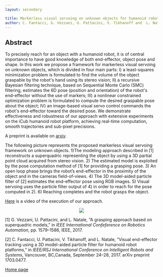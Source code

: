 ```yaml
---
layout: secondary

title: Markerless visual servoing on unknown objects for humanoid robot platforms
author: C. Fantacci, G. Vezzani, U. Pattacini, V. Tikhanoff and  L. Natale
---
```


## Abstract
 To precisely reach for an object with a humanoid robot, it is of central importance to have good knowledge of both end-effector, object pose and shape. In this work we propose a framework for markerless visual servoing on unknown objects, which is divided in four main parts: I) a least-squares minimization problem is formulated to find the volume of the object graspable by the robot's hand using its stereo vision; II) a recursive Bayesian filtering technique, based on Sequential Monte Carlo (SMC) filtering, estimates the 6D pose (position and orientation) of the robot's end-effector without the use of markers; III) a nonlinear constrained optimization problem is formulated to compute the desired graspable pose about the object; IV) an image-based visual servo control commands the robot's end-effector toward the desired pose. We demonstrate effectiveness and robustness of our approach with extensive experiments on the iCub humanoid robot platform, achieving real-time computation, smooth trajectories and sub-pixel precisions. 


A preprint is available on [arxiv](https://arxiv.org/pdf/1710.04465.pdf). 


The following picture represents  the  proposed  markerless  visual  servoing framework on unknown objects. 1)The  modeling  approach  described  in  [1]  reconstructs a  superquadric  representing  the  object  by  using  a  3D
partial point cloud acquired from stereo vision. 2) The  estimated  model  is  exploited  by  the  pose  computation method of [1] for providing a grasping pose. 3)  An  open  loop  phase  brings  the  robot’s  end-effector  in
the proximity of the object and in the cameras field-of-views. 4) The 3D model-aided particle filter of [2] estimates the
end-effector pose using RGB images. 5) Visual servoing uses the particle filter output of 4) in order to reach for the pose computed in 2). 6) Reaching completes and the robot grasps the object.

[Here](https://www.youtube.com/watch?v=2qcaLLipqPA) is a video of the execution of our approach.
<p align="center">
<img src="https://raw.githubusercontent.com/giuliavezzani/giuliavezzani.github.io/master/files/pipeline.png">
</p>

[1]  G. Vezzani, U. Pattacini, and L. Natale, “A grasping approach based on superquadric models,” in
_IEEE International Confeference on Robotics Automation_, pp. 1579–1586, IEEE, 2017.

[2] C.  Fantacci,  U.  Pattacini,  V.  Tikhanoff,  and  L.  Natale,  “Visual  end-effector tracking using a 3D model-aided particle filter for humanoid
robot  platforms,” in _IEEE/RSJ  International Conference on Intelligent Robots and Systems_, Vancouver, BC,Canada, September 24–28, 2017. arXiv preprint 1703.0477.

[Home page](./)
